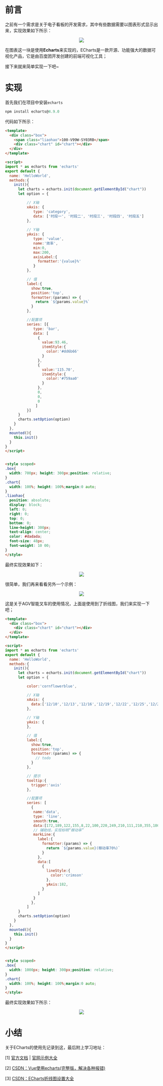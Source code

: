 # 前言

之前有一个需求是关于电子看板的开发需求，其中有些数据需要以图表形式显示出来，实现效果如下所示：
<div align='center'>

![](https://jquil.github.io/file/markdown/note/160/img/20220213001.png)
</div>

在图表这一块是使用**Echarts**来实现的，ECharts是一款开源、功能强大的数据可视化产品，它是由百度团开发创建的前端可视化工具；

接下来就来简单实现一下吧~


# 实现

首先我们在项目中安装`echarts`
```javascript
npm install echarts@4.9.0
```

代码如下所示：
```html
<template>
  <div class="box">
    <span class="liaohao">100-V99W-SY03RB</span>
    <div class="chart" id="chart"></div>
  </div>
</template>

<script>
import * as echarts from 'echarts'
export default {
  name: 'HelloWorld',
  methods:{
    init(){
      let charts = echarts.init(document.getElementById("chart"))
      let option = {

          // X轴
          xAxis: {
             type: 'category',
             data: ['时段一', '时段二', '时段三', '时段四', '时段五']
          },
          
          // Y轴
          yAxis: {
             type: 'value',
             name:'效率',
             min:0,
             max:200,
             axisLabel:{
               formatter:'{value}%'
             }
          },

          // 值
          label:{
            show:true,
            position:'top',
            formatter:(params) => {
              return `${params.value}%`
            }
          },

          //配置项
          series: [{
             type: 'bar',
             data: [
               {
                 value:93.46,
                 itemStyle:{
                   color:'#dd6b66'
                 }
               },
               {
                 value:'115.70',
                 itemStyle:{
                   color:'#759aa0'
                 }
               },
               0,
               0,
               0
              ]
          }] 
      }
      charts.setOption(option)
    }
  },
  mounted(){
    this.init()
  }
}
</script>


<style scoped>
.box{
  width: 700px; height: 300px;position: relative;
}
.chart{
  width: 100%; height: 100%;margin:0 auto;
}
.liaohao{
  position: absolute;
  display: block;
  left: 0;
  right: 0;
  top: 0;
  bottom: 0;
  line-height: 300px;
  text-align: center;
  color: #dadada;
  font-size: 48px;
  font-weight: 10 00;
}
</style>
```


最终实现效果如下：
<div align='center'>

![](https://jquil.github.io/file/markdown/note/160/img/20220213002.png)
</div>


很简单，我们再来看看另外一个示例：
<div align='center'>

![](https://jquil.github.io/file/markdown/note/160/img/20220213003.png)
</div>

这是关于AGV智能叉车的使用情况，上面是使用到了折线图，我们来实现一下吧；


```html
<template>
  <div class="box">
    <div class="chart" id="chart"></div>
  </div>
</template>

<script>
import * as echarts from 'echarts'
export default {
  name: 'HelloWorld',
  methods:{
    init(){
      let charts = echarts.init(document.getElementById("chart"))
      let option = {

          color:'cornflowerblue',

          // X轴
          xAxis: {
            data:['12/10','12/13','12/16','12/19','12/22','12/25','12/26','12/27','12/28','12/29','12/30','12/31','01/01','01/02','01/03','01/04','01/05','01/06','01/07','01/08','01/09','01/12','01/15','01/18','01/21','01/24','01/27','01/30','02/02','02/05']  
          },
          
          // Y轴
          yAxis: {
          },

          // 值
          label:{
            show:true,
            position:'top',
            formatter:(params) => {
              // todo
            }
          },

          // 提示
          tooltip:{
            trigger:'axis'
          },

          //配置项
          series: [
            {
             name:'data',
             type: 'line',
             smooth:true,
             data:[172,189,122,155,8,22,100,220,249,210,111,210,355,100,0,0,0,0,89,78,155,21,30,172,180,0,0,0,0,0],
             // 辅助线，实现标明“稼动率”
             markLine:{
               label:{
                 formatter:(params) => {
                   return `${params.value}(稼动率70%)`
                 }
               },
               data:[
                 {
                   lineStyle:{
                     color:'crimson'
                   },
                   yAxis:182,
                 }
               ]
             }
            },
          ] 
      }
      charts.setOption(option)
    }
  },
  mounted(){
    this.init()
  }
}
</script>


<style scoped>
.box{
  width: 1000px; height: 300px;position: relative;
}
.chart{
  width: 100%; height: 100%;margin:0 auto;
}
</style>
```



最终实现效果如下所示：
<div align='center'>

![](https://jquil.github.io/file/markdown/note/160/img/20220213004.png)
</div>


# 小结

关于ECharts的使用先记录到这，最后附上学习地址：

[1] [官方文档](https://echarts.apache.org/handbook/zh/get-started) | [官网示例大全](https://echarts.apache.org/examples/en/index.html)

[2] [CSDN：Vue使用echarts(完整版，解决各种报错)](https://blog.csdn.net/geidongdong/article/details/122561517)

[3] [CSDN：ECharts折线图设置大全](https://blog.csdn.net/sleepwalker_1992/article/details/82709793)
